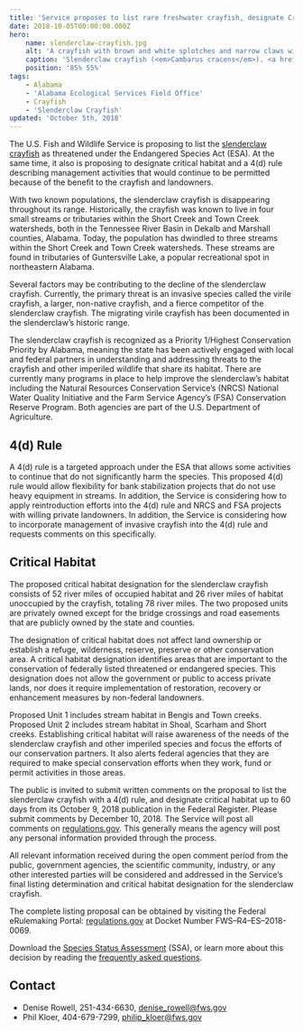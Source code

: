 ```yaml
---
title: 'Service proposes to list rare freshwater crayfish, designate Critical Habitat'
date: 2018-10-05T00:00:00.000Z
hero:
    name: slenderclaw-crayfish.jpg
    alt: 'A crayfish with brown and white splotches and narrow claws with deep red tips'
    caption: 'Slenderclaw crayfish (<em>Cambarus cracens</em>). <a href="https://www.biologicaldiversity.org/resourcespace/pages/view.php?ref=10178&k=4716f82b5e&search=%21collection368&offset=0&order_by=relevance&sort=DESC&archive=0">Photo</a> © Guenter Schuster.'
    position: '85% 55%'
tags:
    - Alabama
    - 'Alabama Ecological Services Field Office'
    - Crayfish
    - 'Slenderclaw Crayfish'
updated: 'October 5th, 2018'
---
```


The U.S. Fish and Wildlife Service is proposing to list the [slenderclaw crayfish](/wildlife/crustaceans/slenderclaw-crayfish) as threatened under the Endangered Species Act (ESA).  At the same time, it also is proposing to designate critical habitat and a 4(d) rule describing management activities that would continue to be permitted because of the benefit to the crayfish and landowners.

With two known populations, the slenderclaw crayfish is disappearing throughout its range.  Historically, the crayfish was known to live in four small streams or tributaries within the Short Creek and Town Creek watersheds, both in the Tennessee River Basin in Dekalb and Marshall counties, Alabama.  Today, the population has dwindled to three streams within the Short Creek and Town Creek watersheds.  These streams are found in tributaries of Guntersville Lake, a popular recreational spot in northeastern Alabama.

Several factors may be contributing to the decline of the slenderclaw crayfish.  Currently, the primary threat is an invasive species called the virile crayfish, a larger, non-native crayfish, and a fierce competitor of the slenderclaw crayfish.  The migrating virile crayfish has been documented in the slenderclaw’s historic range.

The slenderclaw crayfish is recognized as a Priority 1/Highest Conservation Priority by Alabama, meaning the state has been actively engaged with local and federal partners in understanding and addressing threats to the crayfish and other imperiled wildlife that share its habitat.  There are currently many programs in place to help improve the slenderclaw’s habitat including the Natural Resources Conservation Service’s (NRCS) National Water Quality Initiative and the Farm Service Agency’s (FSA) Conservation Reserve Program.  Both agencies are part of the U.S. Department of Agriculture.

## 4(d) Rule

A 4(d) rule is a targeted approach under the ESA that allows some activities to continue that do not significantly harm the species.  This proposed 4(d) rule would allow flexibility for bank stabilization projects that do not use heavy equipment in streams.  In addition, the Service is considering how to apply reintroduction efforts into the 4(d) rule and NRCS and FSA projects with willing private landowners.  In addition, the Service is considering how to incorporate management of invasive crayfish into the 4(d) rule and requests comments on this specifically.

## Critical Habitat

The proposed critical habitat designation for the slenderclaw crayfish consists of 52 river miles of occupied habitat and 26 river miles of habitat unoccupied by the crayfish, totaling 78 river miles.  The two proposed units are privately owned except for the bridge crossings and road easements that are publicly owned by the state and counties.

The designation of critical habitat does not affect land ownership or establish a refuge, wilderness, reserve, preserve or other conservation area. A critical habitat designation identifies areas that are important to the conservation of federally listed threatened or endangered species. This designation does not allow the government or public to access private lands, nor does it require implementation of restoration, recovery or enhancement measures by non-federal landowners.

Proposed Unit 1 includes stream habitat in Bengis and Town creeks.  Proposed Unit 2 includes stream habitat in Shoal, Scarham and Short creeks.
Establishing critical habitat will raise awareness of the needs of the slenderclaw crayfish and other imperiled species and focus the efforts of our conservation partners. It also alerts federal agencies that they are required to make special conservation efforts when they work, fund or permit activities in those areas.

The public is invited to submit written comments on the proposal to list the slenderclaw crayfish with a 4(d) rule, and designate critical habitat up to 60 days from its October 9, 2018 publication in the Federal Register. Please submit comments by December 10, 2018. The Service will post all comments on [regulations.gov](https://www.regulations.gov). This generally means the agency will post any personal information provided through the process.

All relevant information received during the open comment period from the public, government agencies, the scientific community, industry, or any other interested parties will be considered and addressed in the Service’s final listing determination and critical habitat designation for the slenderclaw crayfish.

The complete listing proposal can be obtained by visiting the Federal eRulemaking Portal: [regulations.gov](https://www.regulations.gov) at Docket Number FWS–R4–ES–2018-0069.

Download the [Species Status Assessment](https://ecos.fws.gov/ServCat/DownloadFile/156286) (SSA), or learn more about this decision by reading the [frequently asked questions](/faq/slenderclaw-crayfish-listing-proposal-4d-rule-and-critical-habitat).

## Contact

- Denise Rowell, 251-434-6630, [denise_rowell@fws.gov](mailto:denise_rowell@fws.gov)
- Phil Kloer, 404-679-7299, [philip_kloer@fws.gov](mailto:philip_kloer@fws.gov)